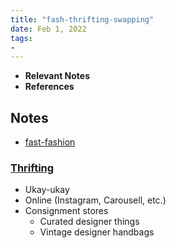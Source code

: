 ```yaml
---
title: "fash-thrifting-swapping"
date: Feb 1, 2022
tags:
- 
---
```


- **Relevant Notes**
- **References**


## Notes
- [fast-fashion](notes/fast-fashion.md)

### **[Thrifting](notes/thrifting.md)**
- Ukay-ukay
- Online (Instagram, Carousell, etc.)
- Consignment stores
	- Curated designer things
	- Vintage designer handbags

